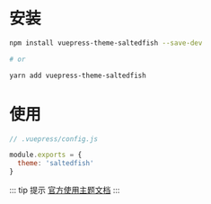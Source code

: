 # 安装

``` bash
npm install vuepress-theme-saltedfish --save-dev

# or

yarn add vuepress-theme-saltedfish
```

# 使用

``` js
// .vuepress/config.js

module.exports = {
  theme: 'saltedfish'
}  
```

::: tip 提示
[官方使用主题文档](https://vuepress.vuejs.org/zh/theme/using-a-theme.html)
:::

